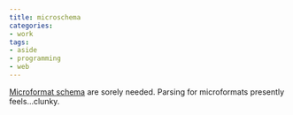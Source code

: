 ```yaml
---
title: microschema
categories:
- work
tags:
- aside
- programming
- web
---
```


[Microformat schema][1] are sorely needed.  Parsing for microformats presently feels...clunky.

   [1]: http://smackman.com/2006/06/01/an-old-idea/
